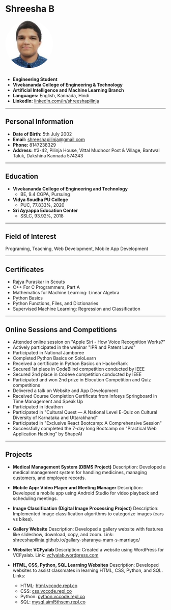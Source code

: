 <style>
img {
      width: 150px;
      height: 150px;
      border-radius: 50%;
      object-fit: cover;
      object-position: center;
      margin-bottom: 10px;
    }
</style>
# Shreesha B

![My Photo](photo.png)

- **Engineering Student**
- **Vivekananda College of Engineering & Technology**
- **Artificial Intelligence and Machine Learning Branch**
- **Languages:** English, Kannada, Hindi
- **LinkedIn:** [linkedin.com/in/shreeshapilinja](https://www.linkedin.com/in/shreeshapilinja/)

---

## Personal Information

- **Date of Birth:** 5th July 2002
- **Email:** shreeshapilinja@gmail.com
- **Phone:** 8147238329
- **Address:** #3-42, Pilinja House, Vittal Mudnoor Post & Village, Bantwal Taluk, Dakshina Kannada 574243

---

## Education

- **Vivekananda College of Engineering and Technology**
  - BE, 9.4 CGPA, Pursuing
- **Vidya Soudha PU College**
  - PUC, 77.833%, 2020
- **Sri Ayyappa Education Center**
  - SSLC, 93.92%, 2018

---

## Field of Interest

Programing, Teaching, Web Development, Mobile App Development

---

## Certificates

- Rajya Puraskar in Scouts
- C++ For C Programmers, Part A
- Mathematics for Machine Learning: Linear Algebra
- Python Basics
- Python Functions, Files, and Dictionaries
- Supervised Machine Learning: Regression and Classification

---

## Online Sessions and Competitions

- Attended online session on "Apple Siri - How Voice Recognition Works?"
- Actively participated in the webinar "IPR and Patent Laws"
- Participated in National Jamboree
- Completed Python Basics on SoloLearn
- Received a certificate in Python Basics on HackerRank
- Secured 1st place in CodeBlind competition conducted by IEEE
- Secured 2nd place in Codeve competition conducted by IEEE
- Participated and won 2nd prize in Elocution Competition and Quiz competitions
- Delivered a talk on Website and App Development
- Received Course Completion Certificate from Infosys Springboard in Time Management and Speak Up
- Participated in Ideathon
- Participated in "Cultural Quest — A National Level E-Quiz on Cultural Diversity of Karnataka and Uttarakhand"
- Participated in "Exclusive React Bootcamp: A Comprehensive Session"
- Successfully completed the 7-day long Bootcamp on "Practical Web Application Hacking" by ShapeAl

---

## Projects
- **Medical Management System (DBMS Project)**
  Description: Developed a medical management system for handling medicines, managing customers, and employee records.

- **Mobile App: Video Player and Meeting Manager**
  Description: Developed a mobile app using Android Studio for video playback and scheduling meetings.

- **Image Classification (Digital Image Processing Project)**
  Description: Implemented image classification algorithms to categorize images (cars vs bikes).

- **Gallery Website**
  Description: Developed a gallery website with features like slideshow, download, copy, and zoom.
  Link: [shreeshapilinja.github.io/gallary-sharanya-mam-s-marriage/](https://shreeshapilinja.github.io/gallary-sharanya-mam-s-marriage/)

- **Website: VCFyalab**
  Description: Created a website using WordPress for VCFyalab.
  Link: [vcfyalab.wordpress.com](https://vcfyalab.wordpress.com/)

- **HTML, CSS, Python, SQL Learning Websites**
  Description: Developed websites to assist classmates in learning HTML, CSS, Python, and SQL.
  Links:
    - HTML: [html.vccode.repl.co](https://html.vccode.repl.co/)
    - CSS: [css.vccode.repl.co](https://css.vccode.repl.co/)
    - Python: [python.vccode.repl.co](https://python.vccode.repl.co/)
    - SQL: [mysql.aiml5thsem.repl.co](https://mysql.aiml5thsem.repl.co/)